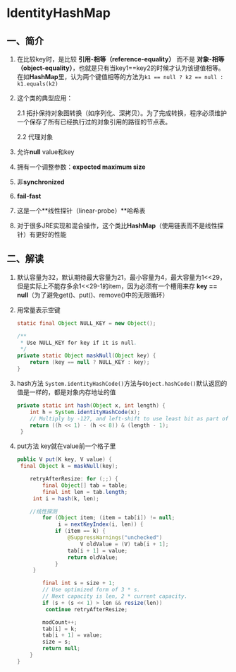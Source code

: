 # IdentityHashMap

## 一、简介

1. 在比较key时，是比较 **引用-相等（reference-equality）** 而不是 **对象-相等（object-equality）**，也就是只有当key1==key2的时候才认为该键值相等。在如**HashMap**里，认为两个键值相等的方法为```k1 == null ? k2 == null : k1.equals(k2)```

2. 这个类的典型应用：

   2.1 拓扑保持对象图转换（如序列化、深拷贝）。为了完成转换，程序必须维护一个保存了所有已经执行过的对象引用的路径的节点表。

   2.2 代理对象

3. 允许**null** value和key
4. 拥有一个调整参数：**expected maximum size**
5. 非**synchronized**
6. **fail-fast**
7. 这是一个**线性探针（linear-probe）**哈希表
8. 对于很多JRE实现和混合操作，这个类比**HashMap**（使用链表而不是线性探针）有更好的性能

## 二、解读

1. 默认容量为32，默认期待最大容量为21，最小容量为4，最大容量为1<<29，但是实际上不能存多余1<<29-1的item，因为必须有一个槽用来存  **key == null**（为了避免get()、put()、remove()中的无限循环）

2. 用常量表示空键
	```java
	static final Object NULL_KEY = new Object();

    /**
     * Use NULL_KEY for key if it is null.
     */
    private static Object maskNull(Object key) {
        return (key == null ? NULL_KEY : key);
    }
   ```
   
3. hash方法
	```System.identityHashCode()```方法与```Object.hashCode()```默认返回的值是一样的，都是对象内存地址的值
	
	```java
   private static int hash(Object x, int length) {
        int h = System.identityHashCode(x);
        // Multiply by -127, and left-shift to use least bit as part of hash
        return ((h << 1) - (h << 8)) & (length - 1);
	 }
   ```
   
4. put方法
	key就在value前一个格子里
	
	```java
    public V put(K key, V value) {
     final Object k = maskNull(key);
   
        retryAfterResize: for (;;) {
            final Object[] tab = table;
            final int len = tab.length;
         int i = hash(k, len);
	
   		//线性探测
            for (Object item; (item = tab[i]) != null;
                 i = nextKeyIndex(i, len)) {
                if (item == k) {
                    @SuppressWarnings("unchecked")
                        V oldValue = (V) tab[i + 1];
                    tab[i + 1] = value;
                    return oldValue;
                }
         }
   
            final int s = size + 1;
            // Use optimized form of 3 * s.
            // Next capacity is len, 2 * current capacity.
            if (s + (s << 1) > len && resize(len))
             continue retryAfterResize;
   
            modCount++;
            tab[i] = k;
            tab[i + 1] = value;
            size = s;
            return null;
        }
    }
   ```

